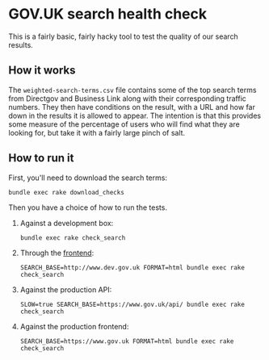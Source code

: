 GOV.UK search health check
==========================

This is a fairly basic, fairly hacky tool to test the quality of our search
results.

How it works
------------

The `weighted-search-terms.csv` file contains some of the top search terms from
Directgov and Business Link along with their corresponding traffic numbers. They
then have conditions on the result, with a URL and how far down in the results
it is allowed to appear. The intention is that this provides some measure of
the percentage of users who will find what they are looking for, but take it
with a fairly large pinch of salt.

How to run it
-------------

First, you'll need to download the search terms:

    bundle exec rake download_checks


Then you have a choice of how to run the tests.

  1. Against a development box:

         bundle exec rake check_search

  2. Through the [frontend](https://github.com/alphagov/frontend):

         SEARCH_BASE=http://www.dev.gov.uk FORMAT=html bundle exec rake check_search

  3. Against the production API:

         SLOW=true SEARCH_BASE=https://www.gov.uk/api/ bundle exec rake check_search

  4. Against the production frontend:

         SEARCH_BASE=https://www.gov.uk FORMAT=html bundle exec rake check_search
